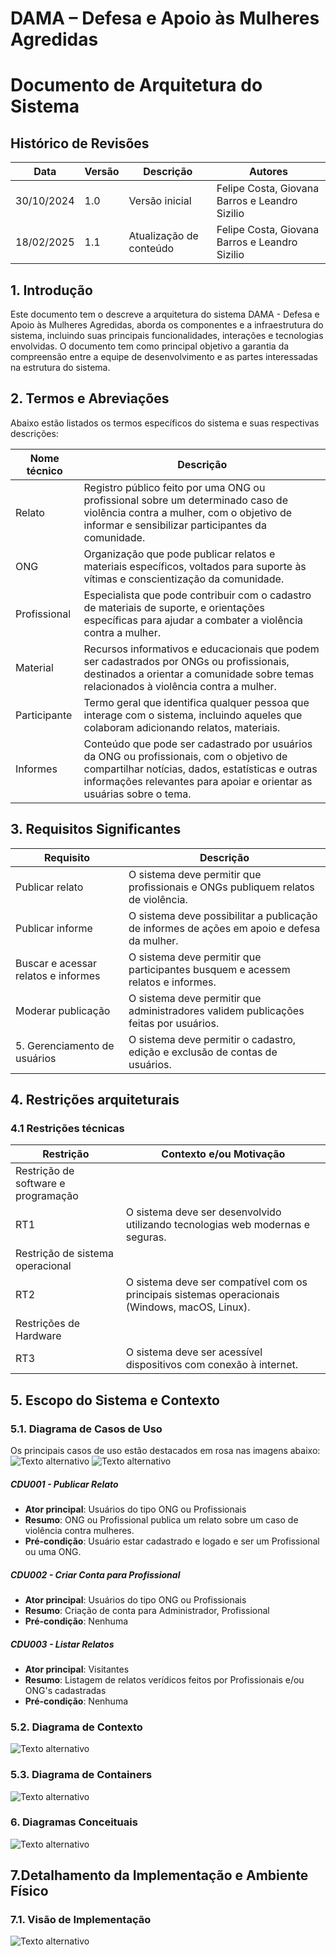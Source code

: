# DAMA – Defesa e Apoio às Mulheres Agredidas

# Documento de Arquitetura do Sistema

## Histórico de Revisões

| Data | Versão | Descrição | Autores |
| --- | --- | --- | --- |
| 30/10/2024 | 1.0 | Versão inicial | Felipe Costa, Giovana Barros e Leandro Sizilio |
| 18/02/2025 | 1.1 | Atualização de conteúdo | Felipe Costa, Giovana Barros e Leandro Sizilio |


## 1. Introdução

Este documento tem o descreve a arquitetura do sistema DAMA - Defesa e Apoio às Mulheres Agredidas, aborda os componentes e a infraestrutura do sistema, incluindo suas principais funcionalidades, interações e tecnologias envolvidas. O documento tem como principal objetivo a garantia da compreensão entre a equipe de desenvolvimento e as partes interessadas na estrutura do sistema.


## 2. Termos e Abreviações

Abaixo estão listados os termos específicos do sistema e suas respectivas descrições:

| Nome técnico | Descrição | 
| --- | --- |
| Relato | Registro público feito por uma ONG ou profissional sobre um determinado caso de violência contra a mulher, com o objetivo de informar e sensibilizar participantes da comunidade.|
| ONG | Organização que pode publicar relatos e materiais específicos, voltados para suporte às vítimas e conscientização da comunidade. | 
| Profissional| Especialista que pode contribuir com o cadastro de materiais de suporte, e orientações específicas para ajudar a combater a violência contra a mulher. | 
| Material |Recursos informativos e educacionais que podem ser cadastrados por ONGs ou profissionais, destinados a orientar a comunidade sobre temas relacionados à violência contra a mulher. | 
| Participante | Termo geral que identifica qualquer pessoa que interage com o sistema, incluindo aqueles que colaboram adicionando relatos, materiais.| 
|Informes | Conteúdo que pode ser cadastrado por usuários da ONG ou profissionais, com o objetivo de compartilhar notícias, dados, estatísticas e outras informações relevantes para apoiar e orientar as usuárias sobre o tema. | 

## 3. Requisitos Significantes

| Requisito | Descrição | 
| --- | --- | 
|Publicar relato | O sistema deve permitir que profissionais e ONGs publiquem relatos de violência. |
| Publicar informe | O sistema deve possibilitar a publicação de informes de ações em apoio e defesa da mulher. |
| Buscar e acessar relatos e informes|  O sistema deve permitir que participantes busquem e acessem relatos e informes.|     
|Moderar publicação|  O sistema deve permitir que administradores validem publicações feitas por usuários.|
|5.	Gerenciamento de usuários| O sistema deve permitir o cadastro, edição e exclusão de contas de usuários.|

## 4.	Restrições arquiteturais

### 4.1 Restrições técnicas

| Restrição | Contexto e/ou Motivação |
|---|---|
| Restrição de software e programação |  |
| RT1 | O sistema deve ser desenvolvido utilizando tecnologias web modernas e seguras. |
| Restrição de sistema operacional |  |
| RT2 |O sistema deve ser compatível com os principais sistemas operacionais (Windows, macOS, Linux).  |
| Restrições de Hardware |  |
| RT3 | O sistema deve ser acessível dispositivos com conexão à internet. |

## 5. Escopo do Sistema e Contexto

### 5.1. Diagrama de Casos de Uso
Os principais casos de uso estão destacados em rosa nas imagens abaixo: 
![Texto alternativo](https://imgur.com/1Nhoaln.jpg)
![Texto alternativo](https://imgur.com/zSTv06Q.jpg)

##### CDU001 - Publicar Relato

- **Ator principal**: Usuários do tipo ONG ou Profissionais
- **Resumo**: ONG ou Profissional publica um relato sobre um caso de violência contra mulheres.
- **Pré-condição**: Usuário estar cadastrado e logado e ser um Profissional ou uma ONG.

##### CDU002 - Criar Conta para Profissional
- **Ator principal**: Usuários do tipo ONG ou Profissionais
- **Resumo**: Criação de conta para Administrador, Profissional 
- **Pré-condição**: Nenhuma

##### CDU003 - Listar Relatos
- **Ator principal**: Visitantes
- **Resumo**: Listagem de relatos verídicos feitos por Profissionais e/ou ONG's cadastradas 
- **Pré-condição**: Nenhuma

### 5.2. Diagrama de Contexto

![Texto alternativo](https://imgur.com/PTXbnIE.jpg)

### 5.3. Diagrama de Containers
![Texto alternativo](https://imgur.com/MdPAZJB.jpg)

      
### 6. Diagramas Conceituais
![Texto alternativo](https://imgur.com/VaKVXfs.jpg)

## 7.Detalhamento da Implementação e Ambiente Físico
### 7.1. Visão de Implementação
![Texto alternativo](https://imgur.com/KhAiEkR.jpg)


